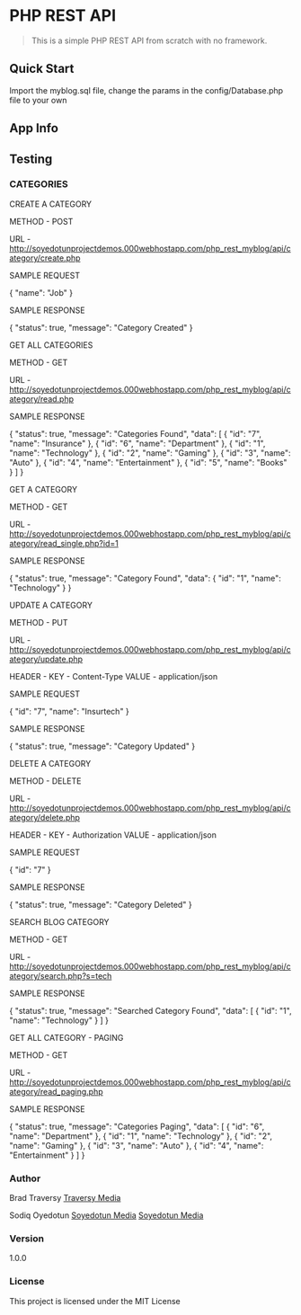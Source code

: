 # PHP REST API

> This is a simple PHP REST API from scratch with no framework.

## Quick Start

Import the myblog.sql file, change the params in the config/Database.php file to your own

## App Info

## Testing

### CATEGORIES

CREATE A CATEGORY

METHOD - POST

URL - http://soyedotunprojectdemos.000webhostapp.com/php_rest_myblog/api/category/create.php

SAMPLE REQUEST

{
    "name": "Job"
}

SAMPLE RESPONSE

{
    "status": true,
    "message": "Category Created"
}


GET ALL CATEGORIES

METHOD - GET

URL - http://soyedotunprojectdemos.000webhostapp.com/php_rest_myblog/api/category/read.php

SAMPLE RESPONSE

{
    "status": true,
    "message": "Categories Found",
    "data": [
        {
            "id": "7",
            "name": "Insurance"
        },
        {
            "id": "6",
            "name": "Department"
        },
        {
            "id": "1",
            "name": "Technology"
        },
        {
            "id": "2",
            "name": "Gaming"
        },
        {
            "id": "3",
            "name": "Auto"
        },
        {
            "id": "4",
            "name": "Entertainment"
        },
        {
            "id": "5",
            "name": "Books"
        }
    ]
}


GET A CATEGORY

METHOD - GET

URL - http://soyedotunprojectdemos.000webhostapp.com/php_rest_myblog/api/category/read_single.php?id=1

SAMPLE RESPONSE

{
    "status": true,
    "message": "Category Found",
    "data": {
        "id": "1",
        "name": "Technology"
    }
}


UPDATE A CATEGORY

METHOD - PUT

URL - http://soyedotunprojectdemos.000webhostapp.com/php_rest_myblog/api/category/update.php

HEADER - KEY - Content-Type
	 VALUE - application/json

SAMPLE REQUEST

{
    "id": "7",
    "name": "Insurtech"
}

SAMPLE RESPONSE

{
    "status": true,
    "message": "Category Updated"
}


DELETE A CATEGORY

METHOD - DELETE

URL - http://soyedotunprojectdemos.000webhostapp.com/php_rest_myblog/api/category/delete.php

HEADER - KEY - Authorization
	 VALUE - application/json

SAMPLE REQUEST

{
    "id": "7"
}

SAMPLE RESPONSE

{
    "status": true,
    "message": "Category Deleted"
}


SEARCH BLOG CATEGORY

METHOD - GET

URL - http://soyedotunprojectdemos.000webhostapp.com/php_rest_myblog/api/category/search.php?s=tech

SAMPLE RESPONSE

{
    "status": true,
    "message": "Searched Category Found",
    "data": [
        {
            "id": "1",
            "name": "Technology"
        }
    ]
}


GET ALL CATEGORY - PAGING

METHOD - GET

URL - http://soyedotunprojectdemos.000webhostapp.com/php_rest_myblog/api/category/read_paging.php

SAMPLE RESPONSE

{
    "status": true,
    "message": "Categories Paging",
    "data": [
        {
            "id": "6",
            "name": "Department"
        },
        {
            "id": "1",
            "name": "Technology"
        },
        {
            "id": "2",
            "name": "Gaming"
        },
        {
            "id": "3",
            "name": "Auto"
        },
        {
            "id": "4",
            "name": "Entertainment"
        }
    ]
}


### Author

Brad Traversy
[Traversy Media](http://www.traversymedia.com)

Sodiq Oyedotun
[Soyedotun Media](http://oyedotunsodiq.000webhostapp.com/)
[Soyedotun Media](http://mba-ies-fps.000webhostapp.com/sodiqoyedotun.com/index.html)

### Version

1.0.0

### License

This project is licensed under the MIT License
